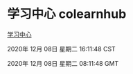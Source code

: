 # 学习中心 colearnhub
[学习中心](http://59.174.27.166:56308/colearnhub/)

2020年 12月 08日 星期二 16:11:48 CST

2020年 12月 08日 星期二 08:11:48 GMT
